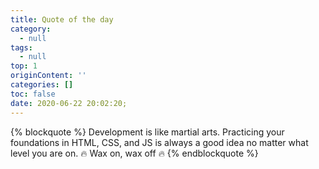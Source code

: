 ```yaml
---
title: Quote of the day
category:
  - null
tags:
  - null
top: 1
originContent: ''
categories: []
toc: false
date: 2020-06-22 20:02:20;
---
```

{% blockquote %}
  Development is like martial arts.  Practicing your foundations in HTML, CSS, and JS is always a good idea no matter what level you are on.  🔥 Wax on, wax off 🔥
{% endblockquote %}